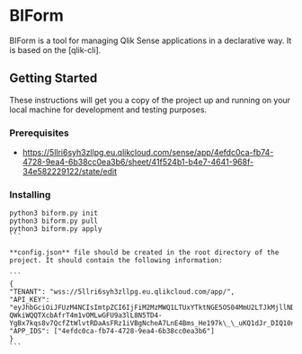 # BIForm

BIForm is a tool for managing Qlik Sense applications in a declarative way. It is based on the [qlik-cli].

## Getting Started

These instructions will get you a copy of the project up and running on your local machine for development and testing purposes.

### Prerequisites

- https://5llri6syh3zllpg.eu.qlikcloud.com/sense/app/4efdc0ca-fb74-4728-9ea4-6b38cc0ea3b6/sheet/41f524b1-b4e7-4641-968f-34e582229122/state/edit

### Installing

````
python3 biform.py init
python3 biform.py pull
python3 biform.py apply
```

**config.json** file should be created in the root directory of the project. It should contain the following information:

```
{
"TENANT": "wss://5llri6syh3zllpg.eu.qlikcloud.com/app/",
"API_KEY": "eyJhbGciOiJFUzM4NCIsImtpZCI6IjFiM2MzMWQ1LTUxYTktNGE5OS04MmU2LTJkMjllNDJiZTIzOCIsInR5cCI6IkpXVCJ9.eyJzdWJUeXBlIjoidXNlciIsInRlbmFudElkIjoiTE5hd2ZBNkJlSFVmaUluRVFsekQwbFpzMEw2QUpBV2MiLCJqdGkiOiIxYjNjMzFkNS01MWE5LTRhOTktODJlNi0yZDI5ZTQyYmUyMzgiLCJhdWQiOiJxbGlrLmFwaSIsImlzcyI6InFsaWsuYXBpL2FwaS1rZXlzIiwic3ViIjoiNjM5NWNmYWVhNDkyOGRlOTQxNWFjNzZjIn0.YO2EwY90ikS2EUY15-QWkiWQQTXcbAfrT4m1vOMLwGFU9a3lL8N5TD4-YgBx7kqs8v7QcfZtWlvtRDaAsFRz1iVBgNcheA7LnE4Bms_He197k\_\_uKQ1dJr_DIQ10nt4N",
"APP_IDS": ["4efdc0ca-fb74-4728-9ea4-6b38cc0ea3b6"]
}
```
````
